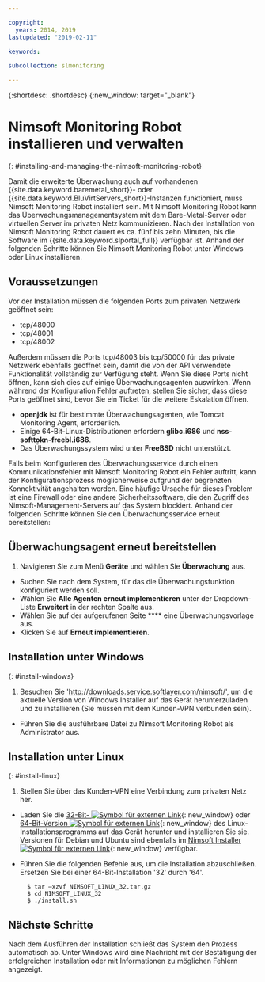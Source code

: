 ```yaml
---

copyright:
  years: 2014, 2019
lastupdated: "2019-02-11"

keywords:

subcollection: slmonitoring

---
```


{:shortdesc: .shortdesc}
{:new_window: target="_blank"}

# Nimsoft Monitoring Robot installieren und verwalten
{: #installing-and-managing-the-nimsoft-monitoring-robot}

Damit die erweiterte Überwachung auch auf vorhandenen {{site.data.keyword.baremetal_short}}- oder {{site.data.keyword.BluVirtServers_short}}-Instanzen funktioniert, muss Nimsoft Monitoring Robot installiert sein. Mit Nimsoft Monitoring Robot kann das Überwachungsmanagementsystem mit dem Bare-Metal-Server oder virtuellen Server im privaten Netz kommunizieren. Nach der Installation von Nimsoft Monitoring Robot dauert es ca. fünf bis zehn Minuten, bis die Software im {{site.data.keyword.slportal_full}} verfügbar ist. Anhand der folgenden Schritte können Sie Nimsoft Monitoring Robot unter Windows oder Linux installieren.

## Voraussetzungen

Vor der Installation müssen die folgenden Ports zum privaten Netzwerk geöffnet sein:

* tcp/48000
* tcp/48001
* tcp/48002

Außerdem müssen die Ports tcp/48003 bis tcp/50000 für das private Netzwerk ebenfalls geöffnet sein, damit die von der API verwendete Funktionalität vollständig zur Verfügung steht. Wenn Sie diese Ports nicht öffnen, kann sich dies auf einige Überwachungsagenten auswirken. Wenn während der Konfiguration Fehler auftreten, stellen Sie sicher, dass diese Ports geöffnet sind, bevor Sie ein Ticket für die weitere Eskalation öffnen.

* **openjdk** ist für bestimmte Überwachungsagenten, wie Tomcat Monitoring Agent, erforderlich.
* Einige 64-Bit-Linux-Distributionen erfordern **glibc.i686** und **nss-softtokn-freebl.i686**.
* Das Überwachungssystem wird unter **FreeBSD** nicht unterstützt.

Falls beim Konfigurieren des Überwachungsservice durch einen Kommunikationsfehler mit Nimsoft Monitoring Robot ein Fehler auftritt, kann der Konfigurationsprozess möglicherweise aufgrund der begrenzten Konnektivität angehalten werden. Eine häufige Ursache für dieses Problem ist eine Firewall oder eine andere Sicherheitssoftware, die den Zugriff des Nimsoft-Management-Servers auf das System blockiert.  Anhand der folgenden Schritte können Sie den Überwachungsservice erneut bereitstellen:

## Überwachungsagent erneut bereitstellen

1. Navigieren Sie zum Menü **Geräte** und wählen Sie **Überwachung** aus.
* Suchen Sie nach dem System, für das die Überwachungsfunktion konfiguriert werden soll.
* Wählen Sie **Alle Agenten erneut implementieren** unter der Dropdown-Liste **Erweitert** in der rechten Spalte aus.
* Wählen Sie auf der aufgerufenen Seite **** eine Überwachungsvorlage aus.
* Klicken Sie auf **Erneut implementieren**.

## Installation unter Windows
{: #install-windows}

1. Besuchen Sie 'http://downloads.service.softlayer.com/nimsoft/', um die aktuelle Version von Windows Installer auf das Gerät herunterzuladen und zu installieren (Sie müssen mit dem Kunden-VPN verbunden sein).
* Führen Sie die ausführbare Datei zu Nimsoft Monitoring Robot als Administrator aus.

## Installation unter Linux
{: #install-linux}

1. Stellen Sie über das Kunden-VPN eine Verbindung zum privaten Netz her.
* Laden Sie die [32-Bit- ![Symbol für externen Link ](../../icons/launch-glyph.svg "Symbol für externen Link")](http://downloads.service.softlayer.com/nimsoft/NIMSOFT_LINUX_32.tar.gz){: new_window} oder [64-Bit-Version ![Symbol für externen Link ](../../icons/launch-glyph.svg "Symbol für externen Link ")](http://downloads.service.softlayer.com/nimsoft/NIMSOFT_LINUX_64.tar.gz){: new_window} des Linux-Installationsprogramms auf das Gerät herunter und installieren Sie sie. Versionen für Debian und Ubuntu sind ebenfalls im [Nimsoft Installer ![Symbol für externen Link](../../icons/launch-glyph.svg "Symbol für externen Link")](http://downloads.service.softlayer.com/nimsoft/){: new_window} verfügbar.
* Führen Sie die folgenden Befehle aus, um die Installation abzuschließen. Ersetzen Sie bei einer 64-Bit-Installation '32' durch '64'.

        $ tar –xzvf NIMSOFT_LINUX_32.tar.gz
        $ cd NIMSOFT_LINUX_32
        $ ./install.sh

## Nächste Schritte

Nach dem Ausführen der Installation schließt das System den Prozess automatisch ab. Unter Windows wird eine Nachricht mit der Bestätigung der erfolgreichen Installation oder mit Informationen zu möglichen Fehlern angezeigt.
